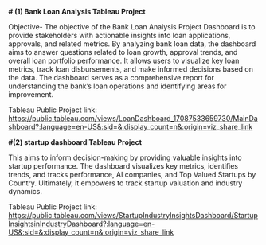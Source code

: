 **# (1) Bank Loan Analysis Tableau Project**

Objective-
The objective of the Bank Loan Analysis Project Dashboard  is to provide stakeholders with actionable insights into loan applications, approvals, and related metrics.
By analyzing bank loan data, the dashboard aims to answer questions related to loan growth, approval trends, and overall loan portfolio performance. It allows users to visualize key loan metrics,
track loan disbursements, and make informed decisions based on the data. The dashboard serves as a comprehensive report for understanding the bank’s loan operations and identifying areas for improvement.


Tableau Public Project link:  https://public.tableau.com/views/LoanDashboard_17087533659730/MainDashboard?:language=en-US&:sid=&:display_count=n&:origin=viz_share_link


 **#(2) startup dashboard Tableau Project** 


This aims to inform decision-making by providing valuable insights into startup performance. The dashboard visualizes key metrics, identifies trends, and tracks performance, AI companies, and Top Valued Startups by Country.
Ultimately, it empowers  to track startup valuation and industry dynamics.

Tableau Public Project link: https://public.tableau.com/views/StartupIndustryInsightsDashboard/StartupInsightsinIndustryDashboard?:language=en-US&:sid=&:display_count=n&:origin=viz_share_link
